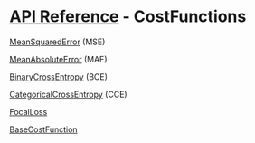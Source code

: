 # [API Reference](../API.md) - CostFunctions

[MeanSquaredError](CostFunctions/MeanSquaredError.md) (MSE)

[MeanAbsoluteError](CostFunctions/MeanAbsoluteError.md) (MAE)

[BinaryCrossEntropy](CostFunctions/BinaryCrossEntropy.md) (BCE)

[CategoricalCrossEntropy](CostFunctions/CategoricalCrossEntropy.md) (CCE)

[FocalLoss](CostFunctions/FocalLoss.md)

[BaseCostFunction](CostFunctions/BaseCostFunction.md)
